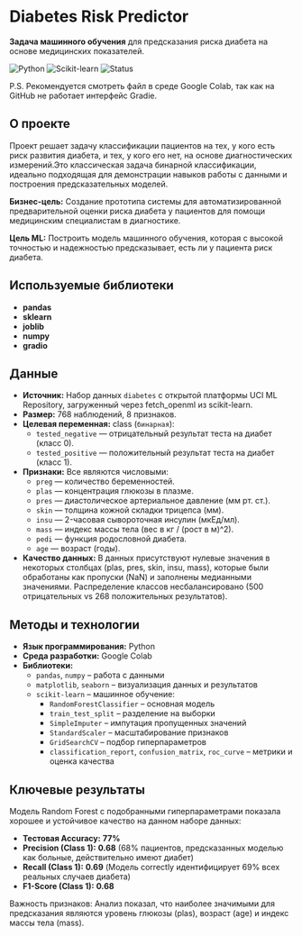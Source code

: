# Diabetes Risk Predictor

**Задача машинного обучения** для предсказания риска диабета на основе медицинских показателей.

![Python](https://img.shields.io/badge/Python-3.x-blue?logo=python)
![Scikit-learn](https://img.shields.io/badge/Scikit--learn-1.2+-orange?logo=scikit-learn)
![Status](https://img.shields.io/badge/Status-Completed-success)

P.S. Рекомендуется смотреть файл в среде Google Colab, так как на GitHub не работает интерфейс Gradie.

## О проекте

Проект решает задачу классификации пациентов на тех, у кого есть риск развития диабета, и тех, у кого его нет, на основе диагностических измерений.Это классическая задача бинарной классификации, идеально подходящая для демонстрации навыков работы с данными и построения предсказательных моделей.

**Бизнес-цель:** Создание прототипа системы для автоматизированной предварительной оценки риска диабета у пациентов для помощи медицинским специалистам в диагностике.

**Цель ML:** Построить модель машинного обучения, которая с высокой точностью и надежностью предсказывает, есть ли у пациента риск диабета.

## Используемые библиотеки

- **pandas**
- **sklearn**
- **joblib**
- **numpy**
- **gradio**

## Данные

*  **Источник:** Набор данных `diabetes` с открытой платформы UCI ML Repository, загруженный через fetch_openml из scikit-learn.
*  **Размер:** 768 наблюдений, 8 признаков.
*  **Целевая переменная:** class (`бинарная`):
   *  `tested_negative` — отрицательный результат теста на диабет (класс 0).
   *  `tested_positive` — положительный результат теста на диабет (класс 1).
*  **Признаки:** Все являются числовыми:
   *  `preg` — количество беременностей.
   *  `plas` — концентрация глюкозы в плазме.
   *  `pres` — диастолическое артериальное давление (мм рт. ст.).
   *  `skin` — толщина кожной складки трицепса (мм).
   *  `insu` — 2-часовая сывороточная инсулин (мкЕд/мл).
   *  `mass` — индекс массы тела (вес в кг / (рост в м)^2).
   *  `pedi` — функция родословной диабета.
   *  `age` — возраст (годы).
*  **Качество данных:** В данных присутствуют нулевые значения в некоторых столбцах (plas, pres, skin, insu, mass), которые были обработаны как пропуски (NaN) и заполнены медианными значениями. Распределение классов несбалансировано (500 отрицательных vs 268 положительных результатов).

## Методы и технологии

*  **Язык программирования:** Python
*  **Среда разработки:** Google Colab
*  **Библиотеки:**
   *  `pandas`, `numpy` – работа с данными
   *  `matplotlib`, `seaborn` – визуализация данных и результатов
   *  `scikit-learn` – машинное обучение:
         *   `RandomForestClassifier` – основная модель
         *   `train_test_split` – разделение на выборки
         *   `SimpleImputer` – импутация пропущенных значений
         *   `StandardScaler` – масштабирование признаков
         *   `GridSearchCV` – подбор гиперпараметров
         *   `classification_report`, `confusion_matrix`, `roc_curve` – метрики и оценка качества
     
## Ключевые результаты

Модель Random Forest с подобранными гиперпараметрами показала хорошее и устойчивое качество на данном наборе данных:
*  **Тестовая Accuracy:** **77%**
*  **Precision (Class 1):** **0.68** (68% пациентов, предсказанных моделью как больные, действительно имеют диабет)
*  **Recall (Class 1):** **0.69** (Модель correctly идентифицирует 69% всех реальных случаев диабета)
*  **F1-Score (Class 1):** **0.68**

Важность признаков: Анализ показал, что наиболее значимыми для предсказания являются уровень глюкозы (plas), возраст (age) и индекс массы тела (mass).
